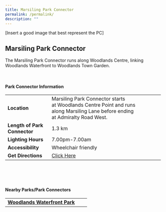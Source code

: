 ```yaml
---
title: Marsiling Park Connector
permalink: /permalink/
description: ""
---
```



[Insert a good image that best represent the PC]

## Marsiling Park Connector

The Marsiling Park Connector runs along Woodlands Centre, linking Woodlands Waterfront to Woodlands Town Garden.

<br>

#### Park Connector Information
|  |  |  |
| -------- | -------- | -------- |
| **Location** |Marsiling&nbsp;Park Connector starts at&nbsp;Woodlands Centre Point&nbsp;and runs along&nbsp;Marsiling Lane&nbsp;before ending at&nbsp;Admiralty Road West. |  |
| **Length of Park Connector** | 1.3 km  |  |
| **Lighting Hours** | 7.00pm-7.00am | |
| **Accessibility** | Wheelchair friendly | |
| **Get Directions** | [Click Here](https://www.onemap.gov.sg/main/v2/?lat=1.4371000854265799&amp;lng=103.77153742147975) | |

<br>
<br>
<br>	

#### Nearby Parks/Park Connectors
|   |  |  |
| -------- | -------- | -------- |
| **[Woodlands Waterfront Park](https://www.nparks.gov.sg/gardens-parks-and-nature/park-connector-network/woodlands-waterfront-park)** | | |

